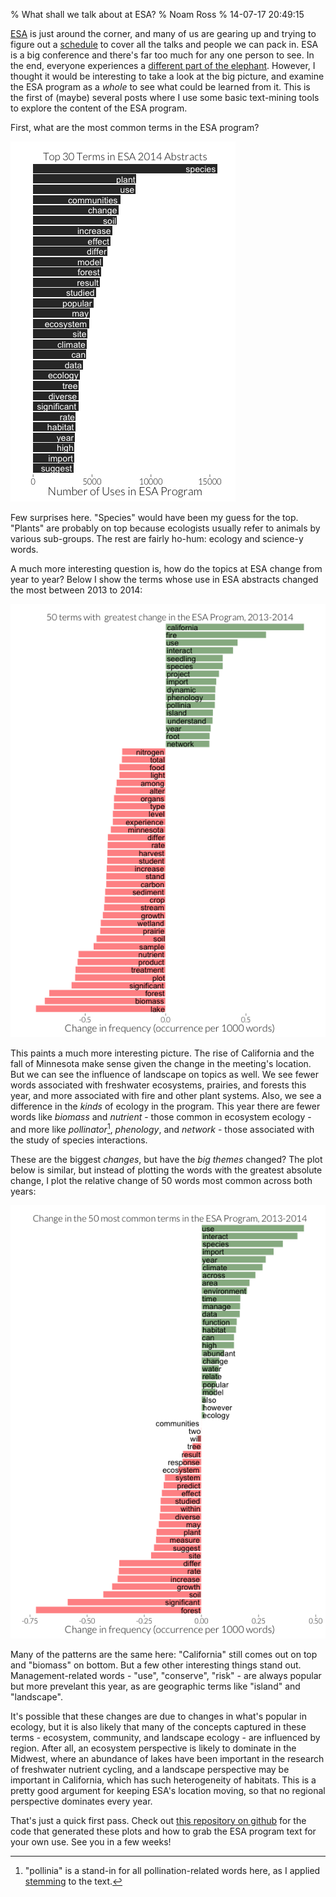 % What shall we talk about at ESA?
% Noam Ross
% 14-07-17 20:49:15



[ESA](http://esa.org/am/) is just around the corner, and many of us are gearing
up and trying to figure out a [schedule](http://eco.confex.com/eco/2014/schedule/index.cgi)
to cover all the talks and people we can pack in.  ESA is a big conference and there's far
too much for any one person to see.  In the end, everyone experiences a [different part of the elephant](http://en.wikipedia.org/wiki/Blind_men_and_an_elephant). However, I thought it would be interesting to take a look at the big picture,
and examine the ESA program as a  *whole* to see what could be learned from it.  This
is the first of (maybe) several posts where I use some basic text-mining tools
to explore the content of the ESA program.




First, what are the most common terms in the ESA program?






![](figure/plot1.png) 

Few surprises here.  "Species" would have been my guess for the top.  "Plants"
are probably on top because ecologists usually refer to animals by various
sub-groups.  The rest are fairly ho-hum: ecology and science-y words.

A much more interesting question is, how do the topics at ESA change from year
to year? Below I show the terms whose use in ESA abstracts changed 
the most between 2013 to 2014:

![](figure/mung.png) 

This paints a much more interesting picture.  The rise of California
and the fall of Minnesota make sense given the change in the meeting's location.
But we can see the influence of landscape on topics as well.  We see fewer
words associated with freshwater ecosystems, prairies, and forests this year,
and more associated with fire and other plant systems. Also, we see a difference
in the *kinds* of ecology in the program. This year there are fewer words
like *biomass* and *nutrient* - those common in ecosystem ecology - and more
like *pollinator*[^1], *phenology*, and *network* - those associated with
the study of species interactions.

[^1]: "pollinia" is a stand-in for all pollination-related words here, as I
applied [stemming](http://en.wikipedia.org/wiki/Stemming) to the text.

These are the biggest *changes*, but have the *big themes* changed?  The plot
below is similar, but instead of plotting the words with the greatest absolute
change, I plot the relative change of 50 words most common across both years:

![](figure/big.png) 

Many of the patterns are the same here: "California" still comes out on top and
"biomass" on bottom.  But a few other interesting things stand out.  Management-related
words - "use", "conserve", "risk" - are always popular but more prevelant this year,
as are geographic terms like "island" and "landscape".

It's possible that these changes are due to changes in what's popular in ecology,
but it is also likely that many of the concepts captured in these terms - ecosystem,
community, and landscape ecology - are influenced by region.  After all,
an ecosystem perspective is likely to dominate in the Midwest, where an abundance
of lakes have been important in the research of freshwater nutrient cycling,
and a landscape perspective may be important in California, which has such
heterogeneity of habitats.  This is a pretty good argument for keeping ESA's
location moving, so that no regional perspective dominates every
year.

That's just a quick first pass.  Check out [this repository on github](https://github.com/noamross/esaprog) for the
code that generated these plots and how to grab the ESA program text for your
own use.  See you in a few weeks!
